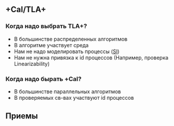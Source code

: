 ## +Cal/TLA+
### Когда надо выбрать TLA+?
* В большинстве распределенных алгоритмов
* В алгоритме участвует среда
* Нам не надо моделировать процессы ([SI](https://github.com/will62794/snapshot-isolation-spec))
* Нам не нужна привязка к id процессов (Например, проверка Linearizability)

### Когда надо бырать +Cal?
* В большинстве параллельных алгоритмов
* В проверяемых св-вах участвуют id процессов

## Приемы